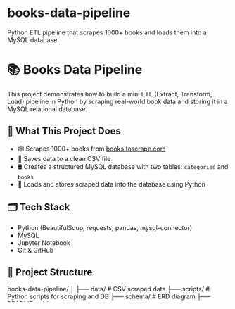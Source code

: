 # books-data-pipeline
Python ETL pipeline that scrapes 1000+ books and loads them into a MySQL database.
# 📚 Books Data Pipeline

This project demonstrates how to build a mini ETL (Extract, Transform, Load) pipeline in Python by scraping real-world book data and storing it in a MySQL relational database.

## 🔧 What This Project Does

- 🕸 Scrapes 1000+ books from [books.toscrape.com](http://books.toscrape.com/)
- 📄 Saves data to a clean CSV file
- 🛢 Creates a structured MySQL database with two tables: `categories` and `books`
- 🧠 Loads and stores scraped data into the database using Python

## 🗂 Tech Stack

- Python (BeautifulSoup, requests, pandas, mysql-connector)
- MySQL
- Jupyter Notebook
- Git & GitHub

## 📁 Project Structure
books-data-pipeline/
│
├── data/ # CSV scraped data
├── scripts/ # Python scripts for scraping and DB
├── schema/ # ERD diagram
├── README.md
└── requirements.txt

## 🚀 How to Run

1. Clone the repo  
2. Install requirements: `pip install -r requirements.txt`  
3. Run `web_scraper.py` to extract data  
4. Run `db_loader.py` to create tables and load into MySQL  

## 🧠 What I Learned

- Web scraping with BeautifulSoup
- Structuring data with relational models
- Writing SQL in Python
- Basic ETL design and implementation
